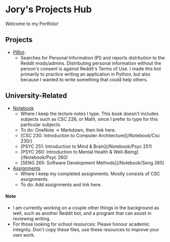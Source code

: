 # Jory's Projects Hub
Welcome to my Portfolio! 
## Projects
 * [PIBot](/PIBot/): 
	* Searches for Personal Information (PI) and reports distrbution to the Reddit mods/admins. Distributing personal information without the person's consent is against Reddit's Terms of Use. I made this bot primarily to practice writing an application in Python, but also because I wanted to write something that could help others.
## University-Related
 * [Notebook](/Notebook/)
	* Where I keep the lecture notes I type. This book doesn't includes subjects such as CSC 226, or Math, since I prefer to type for this particular subjects.
	* To do: OneNote -> Markdown, then link here.
	* [CSC 230: Introduction to Computer Architecture](/Notebook/Csc 230/)
	* [PSYC 251: Introduction to Mind & Brain](/Notebook/Psyc 251)
	* [PSYC 260: Introduction to Mental Health & Well-Being](/Notebook/Psyc 260)
	* [SENG 265: Software Development Methods](/Notebook/Seng 265)
 * [Assignments](/Assignments/)
	* Where I keep my completed assignments. Mostly consists of CSC assignments.
	* To do: Add assignments and link here.
#### Note
 * I am currently working on a couple other things in the background as well, such as another Reddit bot, and a program that can assist in reviewing writing.
 * For those looking for school resources: Please honour academic integrity. Don't copy these files, use these resources to improve your own work.
